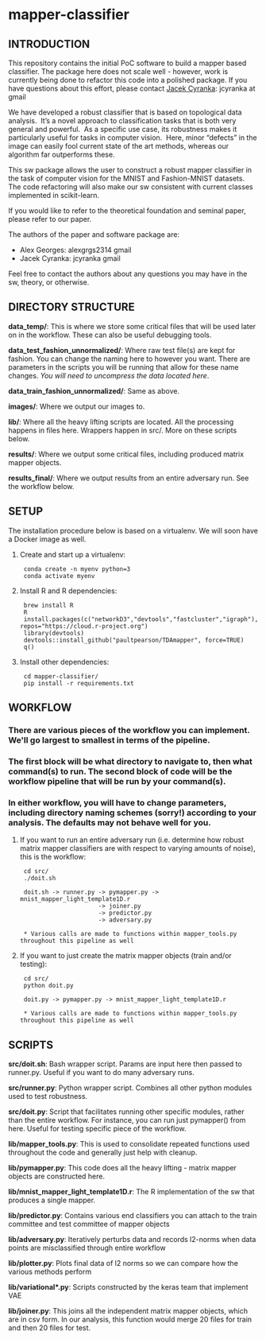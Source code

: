 
# mapper-classifier

## INTRODUCTION

This repository contains the initial PoC software to build a mapper based classifier.  The package here does not scale
well - however, work is currently being done to refactor this code into a polished package.  If you have questions about
this effort, please contact [Jacek Cyranka](http://cseweb.ucsd.edu/~jcyranka/): jcyranka at gmail

We have developed a robust classifier that is based on topological data analysis.  It’s a novel approach to
classification tasks that is both very general and powerful.  As a specific use case, its robustness makes it
particularly useful for tasks in computer vision.  Here, minor “defects” in the image can easily fool current state of
the art methods, whereas our algorithm far outperforms these.

This sw package allows the user to construct a robust mapper classifier in the task of computer vision for the MNIST
and Fashion-MNIST datasets.  The code refactoring will also make our sw consistent with current classes implemented in
scikit-learn.

If you would like to refer to the theoretical foundation and seminal paper, please refer to our paper.

The authors of the paper and software package are:
- Alex Georges: alexgrgs2314 gmail
- Jacek Cyranka: jcyranka gmail

Feel free to contact the authors about any questions you may have in the sw, theory, or otherwise.

## DIRECTORY STRUCTURE

__data_temp/__: This is where we store some critical files that will be used later on in the workflow.  These can also be
useful debugging tools.

__data_test_fashion_unnormalized/__: Where raw test file(s) are kept for fashion.  You can change the naming here to however
 you want.  There are parameters in the scripts you will be running that allow for these name changes.  _You will need to uncompress the data located here_. 

__data_train_fashion_unnormalized/__: Same as above.

__images/__: Where we output our images to.

__lib/__: Where all the heavy lifting scripts are located.  All the processing happens in files here.  Wrappers happen
in src/.  More on these scripts below.

__results/__: Where we output some critical files, including produced matrix mapper objects.

__results_final/__:  Where we output results from an entire adversary run.  See the workflow below.

## SETUP

The installation procedure below is based on a virtualenv.  We will soon have a Docker image as well.

1) Create and start up a virtualenv:

        conda create -n myenv python=3 
        conda activate myenv
        
2) Install R and R dependencies:

        brew install R
        R
        install.packages(c("networkD3","devtools","fastcluster","igraph"), repos="https://cloud.r-project.org")
        library(devtools)
        devtools::install_github("paultpearson/TDAmapper", force=TRUE)        
        q()
        
3) Install other dependencies:
        
        cd mapper-classifier/
        pip install -r requirements.txt
        

## WORKFLOW
### There are various pieces of the workflow you can implement.  We'll go largest to smallest in terms of the pipeline.
### The first block will be what directory to navigate to, then what command(s) to run.  The second block of code will be the workflow pipeline that will be run by your command(s).

### In either workflow, you will have to change parameters, including directory naming schemes (sorry!) according to your analysis.  The defaults may not behave well for you.


1) If you want to run an entire adversary run (i.e. determine how robust matrix mapper classifiers are with respect to
varying amounts of noise), this is the workflow:
    
        cd src/
        ./doit.sh

        doit.sh -> runner.py -> pymapper.py -> mnist_mapper_light_template1D.r
                             -> joiner.py
                             -> predictor.py
                             -> adversary.py
                             
        * Various calls are made to functions within mapper_tools.py throughout this pipeline as well


2) If you want to just create the matrix mapper objects (train and/or testing):
    
        cd src/
        python doit.py

        doit.py -> pymapper.py -> mnist_mapper_light_template1D.r

        * Various calls are made to functions within mapper_tools.py throughout this pipeline as well

## SCRIPTS


__src/doit.sh__: Bash wrapper script.  Params are input here then passed to runner.py.  Useful if you want to do many
adversary runs.

__src/runner.py__: Python wrapper script.  Combines all other python modules used to test robustness.

__src/doit.py__: Script that facilitates running other specific modules, rather than the entire workflow.  For instance, you
 can run just pymapper() from here.  Useful for testing specific piece of the workflow.

__lib/mapper_tools.py__: This is used to consolidate repeated functions used throughout the code and generally just help with
cleanup.

__lib/pymapper.py__: This code does all the heavy lifting - matrix mapper objects are constructed here.

__lib/mnist_mapper_light_template1D.r__:  The R implementation of the sw that produces a single mapper.

__lib/predictor.py__: Contains various end classifiers you can attach to the train committee and test committee of mapper
objects

__lib/adversary.py__: Iteratively perturbs data and records l2-norms when data points are misclassified through entire
workflow

__lib/plotter.py__: Plots final data of l2 norms so we can compare how the various methods perform

__lib/variational*.py__: Scripts constructed by the keras team that implement VAE

__lib/joiner.py__: This joins all the independent matrix mapper objects, which are in csv form.  In our analysis, this
function would merge 20 files for train and then 20 files for test.




